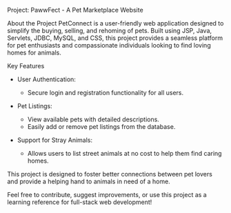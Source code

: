 Project: PawwFect - A Pet Marketplace Website  

About the Project
PetConnect is a user-friendly web application designed to simplify the buying, selling, and rehoming of pets. Built using JSP, Java, Servlets, JDBC, MySQL, and CSS, this project provides a seamless platform for pet enthusiasts and compassionate individuals looking to find loving homes for animals.  

Key Features
- User Authentication:  
  - Secure login and registration functionality for all users.  

- Pet Listings:
  - View available pets with detailed descriptions.  
  - Easily add or remove pet listings from the database.  

- Support for Stray Animals:
  - Allows users to list street animals at no cost to help them find caring homes.  

This project is designed to foster better connections between pet lovers and provide a helping hand to animals in need of a home.  

Feel free to contribute, suggest improvements, or use this project as a learning reference for full-stack web development!  
